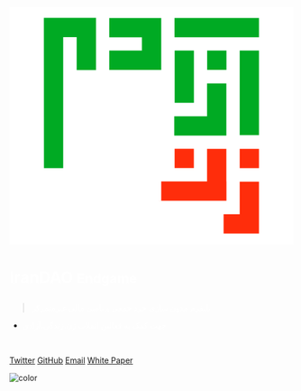 ![logo](_media/logo.svg)


# <p style="color:white"> IranDAO <small>Endgame</small><p>

> <p style="color:white"> پلتفرم مدون‌ سازی خرد جمعی و تامین مالی غیرمتمرکز<p>

- <p style="color:white"> جهت کمک به فعالین انقلاب زن،زندگی،آزادی </p>

<br>

[Twitter](https://twitter.com/irandao_org)
[GitHub](https://github.com/irandao)
[Email](mailto:info@irandao.org)
[White Paper](content/IranDAO.md)

<!-- background color -->

![color](#272727)